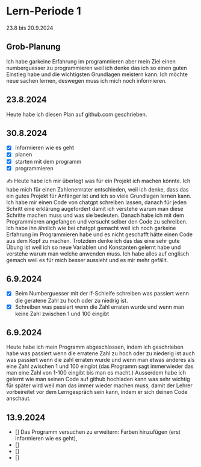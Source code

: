 # Lern-Periode 1

23.8 bis 20.9.2024

## Grob-Planung
Ich habe garkeine Erfahrung im programmieren aber mein Ziel einen numberguesser zu programmieren weil ich denke das ich so einen guten Einstieg habe und die wichtigsten Grundlagen meistern kann. Ich möchte neue sachen lernen, deswegen muss ich mich noch informieren.



## 23.8.2024

Heute habe ich diesen Plan auf github.com geschrieben.

## 30.8.2024

- [x] Informieren wie es geht 
- [x] planen
- [x] starten mit dem programm
- [x] programmieren

✍️ Heute habe ich mir überlegt was für ein Projekt ich machen könnte. Ich habe mich für einen Zahlenerrrater entschieden, weil ich denke, dass das ein gutes Projekt für Anfänger ist und ich so viele Grundlagen lernen kann. Ich habe mir einen Code von chatgpt schreiben lassen, danach für jeden Schritt eine erklärung augefordert damit ich verstehe warum man diese Schritte machen muss und was sie bedeuten. Danach habe ich mit dem Programmieren angefangen und versucht selber den Code zu schreiben. Ich habe ihn ähnlich wie bei chatgpt gemacht weil ich noch garkeine Erfahrung im Programmieren habe und es nicht geschafft hätte einen Code aus dem Kopf zu machen. Trotzdem denke ich das das eine sehr gute Übung ist weil ich so neue Variablen und Konstanten gelernt habe und verstehe warum man welche anwenden muss. Ich habe alles auf englisch gemach weil es für mich besser aussieht und es mir mehr gefällt.

## 6.9.2024
- [x] Beim Numberguesser mit der if-Schleife schreiben was passiert wenn die geratene Zahl zu hoch oder zu niedrig ist.
- [x] Schreiben was passiert wenn die Zahl erraten wurde und wenn man keine Zahl zwischen 1 und 100 eingibt

## 6.9.2024

Heute habe ich mein Programm abgeschlossen, indem ich geschrieben habe was passiert wenn die erratene Zahl zu hoch oder zu niederig ist auch was passiert wenn die zahl erraten wurde und wenn man etwas anderes als eine Zahl zwischen 1 und 100 eingibt (das Programm sagt immerwieder das man eine Zahl von 1-100 eingibt bis man es macht.) Ausserdem habe ich gelernt wie man seinen Code auf github hochladen kann was sehr wichtig für später wird weil man das immer wieder machen muss, damit der Lehrer vorbeireitet vor dem Lerngespräch sein kann, indem er sich deinen Code anschaut.



## 13.9.2024
- [] Das Programm versuchen zu erweitern: Farben hinzufügen (erst informieren wie es geht),  
- []
- []
- []









